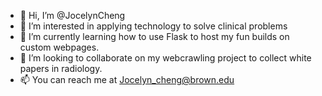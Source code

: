 - 👋 Hi, I’m @JocelynCheng
- 👀 I’m interested in applying technology to solve clinical problems
- 🌱 I’m currently learning how to use Flask to host my fun builds on custom webpages.
- 💞️ I’m looking to collaborate on my webcrawling project to collect white papers in radiology.
- 📫 You can reach me at Jocelyn_cheng@brown.edu

<!---
JocelynCheng/JocelynCheng is a ✨ special ✨ repository because its `README.md` (this file) appears on your GitHub profile.
You can click the Preview link to take a look at your changes.
--->
